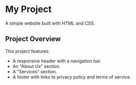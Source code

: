# My Project

A simple website built with HTML and CSS.

## Project Overview

This project features:
- A responsive header with a navigation bar.
- An "About Us" section.
- A "Services" section.
- A footer with links to privacy policy and terms of service.